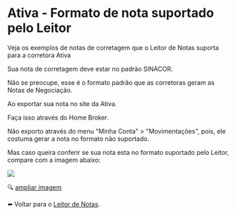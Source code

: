 # Ativa - Formato de nota suportado pelo Leitor

Veja os exemplos de notas de corretagem que o Leitor de Notas suporta para a corretora Ativa

Sua nota de corretagem deve estar no padrão SINACOR.

Não se preocupe, esse é o formato padrão que as corretoras geram as Notas de Negociação.

Ao exportar sua nota no site da Ativa.

Faça isso através do Home Broker.

Não exporto através do menu "Minha Conta" > "Movimentações", pois, ele costuma gerar a nota no formato não suportado.

Mas caso queira conferir se sua nota esta no formato suportado pelo Leitor, compare com a imagem abaixo:

![](https://s3-eu-west-1.amazonaws.com/blackhole.customerly.io/attachments/froala/images/d5f2050c233465eba9f145da60f8cdfd.png)

🔍 [ampliar imagem](https://pasteboard.co/JXSNQvz.png)

⬅️ Voltar para o [Leitor de Notas](https://leitordenotas.com.br/).
